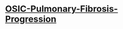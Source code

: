 # [OSIC-Pulmonary-Fibrosis-Progression](https://www.kaggle.com/rakshitrk/starter-notebook-exploration-visualization)
